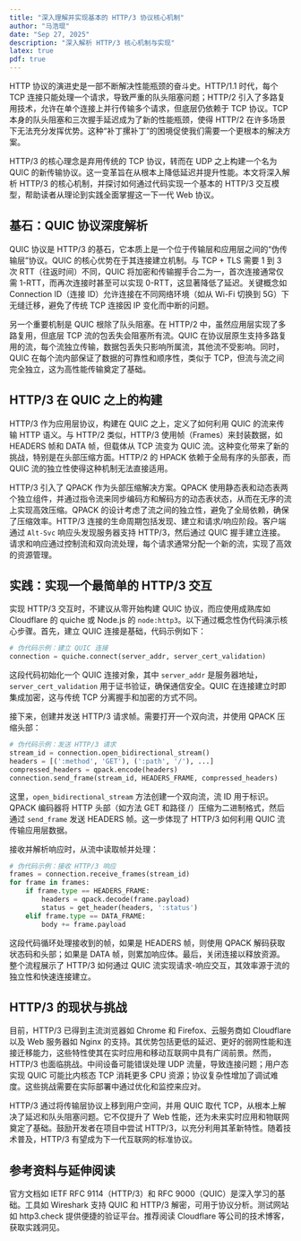 ```yaml
---
title: "深入理解并实现基本的 HTTP/3 协议核心机制"
author: "马浩琨"
date: "Sep 27, 2025"
description: "深入解析 HTTP/3 核心机制与实现"
latex: true
pdf: true
---
```



HTTP 协议的演进史是一部不断解决性能瓶颈的奋斗史。HTTP/1.1 时代，每个 TCP 连接只能处理一个请求，导致严重的队头阻塞问题；HTTP/2 引入了多路复用技术，允许在单个连接上并行传输多个请求，但底层仍依赖于 TCP 协议。TCP 本身的队头阻塞和三次握手延迟成为了新的性能瓶颈，使得 HTTP/2 在许多场景下无法充分发挥优势。这种“补丁摞补丁”的困境促使我们需要一个更根本的解决方案。

HTTP/3 的核心理念是弃用传统的 TCP 协议，转而在 UDP 之上构建一个名为 QUIC 的新传输协议。这一变革旨在从根本上降低延迟并提升性能。本文将深入解析 HTTP/3 的核心机制，并探讨如何通过代码实现一个基本的 HTTP/3 交互模型，帮助读者从理论到实践全面掌握这一下一代 Web 协议。

## 基石：QUIC 协议深度解析

QUIC 协议是 HTTP/3 的基石，它本质上是一个位于传输层和应用层之间的“伪传输层”协议。QUIC 的核心优势在于其连接建立机制。与 TCP + TLS 需要 1 到 3 次 RTT（往返时间）不同，QUIC 将加密和传输握手合二为一，首次连接通常仅需 1-RTT，而再次连接时甚至可以实现 0-RTT，这显著降低了延迟。关键概念如 Connection ID（连接 ID）允许连接在不同网络环境（如从 Wi-Fi 切换到 5G）下无缝迁移，避免了传统 TCP 连接因 IP 变化而中断的问题。

另一个重要机制是 QUIC 根除了队头阻塞。在 HTTP/2 中，虽然应用层实现了多路复用，但底层 TCP 流的包丢失会阻塞所有流。QUIC 在协议层原生支持多路复用的流，每个流独立传输，数据包丢失只影响所属流，其他流不受影响。同时，QUIC 在每个流内部保证了数据的可靠性和顺序性，类似于 TCP，但流与流之间完全独立，这为高性能传输奠定了基础。

## HTTP/3 在 QUIC 之上的构建

HTTP/3 作为应用层协议，构建在 QUIC 之上，定义了如何利用 QUIC 的流来传输 HTTP 语义。与 HTTP/2 类似，HTTP/3 使用帧（Frames）来封装数据，如 HEADERS 帧和 DATA 帧，但载体从 TCP 流变为 QUIC 流。这种变化带来了新的挑战，特别是在头部压缩方面。HTTP/2 的 HPACK 依赖于全局有序的头部表，而 QUIC 流的独立性使得这种机制无法直接适用。

HTTP/3 引入了 QPACK 作为头部压缩解决方案。QPACK 使用静态表和动态表两个独立组件，并通过指令流来同步编码方和解码方的动态表状态，从而在无序的流上实现高效压缩。QPACK 的设计考虑了流之间的独立性，避免了全局依赖，确保了压缩效率。HTTP/3 连接的生命周期包括发现、建立和请求/响应阶段。客户端通过 `Alt-Svc` 响应头发现服务器支持 HTTP/3，然后通过 QUIC 握手建立连接。请求和响应通过控制流和双向流处理，每个请求通常分配一个新的流，实现了高效的资源管理。

## 实践：实现一个最简单的 HTTP/3 交互

实现 HTTP/3 交互时，不建议从零开始构建 QUIC 协议，而应使用成熟库如 Cloudflare 的 quiche 或 Node.js 的 `node:http3`。以下通过概念性伪代码演示核心步骤。首先，建立 QUIC 连接是基础，代码示例如下：

```python
# 伪代码示例：建立 QUIC 连接
connection = quiche.connect(server_addr, server_cert_validation)
```

这段代码初始化一个 QUIC 连接对象，其中 `server_addr` 是服务器地址，`server_cert_validation` 用于证书验证，确保通信安全。QUIC 在连接建立时即集成加密，这与传统 TCP 分离握手和加密的方式不同。

接下来，创建并发送 HTTP/3 请求帧。需要打开一个双向流，并使用 QPACK 压缩头部：

```python
# 伪代码示例：发送 HTTP/3 请求
stream_id = connection.open_bidirectional_stream()
headers = [(':method', 'GET'), (':path', '/'), ...]
compressed_headers = qpack.encode(headers)
connection.send_frame(stream_id, HEADERS_FRAME, compressed_headers)
```

这里，`open_bidirectional_stream` 方法创建一个双向流，流 ID 用于标识。QPACK 编码器将 HTTP 头部（如方法 GET 和路径 /）压缩为二进制格式，然后通过 `send_frame` 发送 HEADERS 帧。这一步体现了 HTTP/3 如何利用 QUIC 流传输应用层数据。

接收并解析响应时，从流中读取帧并处理：

```python
# 伪代码示例：接收 HTTP/3 响应
frames = connection.receive_frames(stream_id)
for frame in frames:
    if frame.type == HEADERS_FRAME:
        headers = qpack.decode(frame.payload)
        status = get_header(headers, ':status')
    elif frame.type == DATA_FRAME:
        body += frame.payload
```

这段代码循环处理接收到的帧，如果是 HEADERS 帧，则使用 QPACK 解码获取状态码和头部；如果是 DATA 帧，则累加响应体。最后，关闭连接以释放资源。整个流程展示了 HTTP/3 如何通过 QUIC 流实现请求-响应交互，其效率源于流的独立性和快速连接建立。

## HTTP/3 的现状与挑战

目前，HTTP/3 已得到主流浏览器如 Chrome 和 Firefox、云服务商如 Cloudflare 以及 Web 服务器如 Nginx 的支持。其优势包括更低的延迟、更好的弱网性能和连接迁移能力，这些特性使其在实时应用和移动互联网中具有广阔前景。然而，HTTP/3 也面临挑战。中间设备可能错误处理 UDP 流量，导致连接问题；用户态实现 QUIC 可能比内核态 TCP 消耗更多 CPU 资源；协议复杂性增加了调试难度。这些挑战需要在实际部署中通过优化和监控来应对。


HTTP/3 通过将传输层协议上移到用户空间，并用 QUIC 取代 TCP，从根本上解决了延迟和队头阻塞问题。它不仅提升了 Web 性能，还为未来实时应用和物联网奠定了基础。鼓励开发者在项目中尝试 HTTP/3，以充分利用其革新特性。随着技术普及，HTTP/3 有望成为下一代互联网的标准协议。

## 参考资料与延伸阅读

官方文档如 IETF RFC 9114（HTTP/3）和 RFC 9000（QUIC）是深入学习的基础。工具如 Wireshark 支持 QUIC 和 HTTP/3 解密，可用于协议分析。测试网站如 http3.check 提供便捷的验证平台。推荐阅读 Cloudflare 等公司的技术博客，获取实践洞见。
